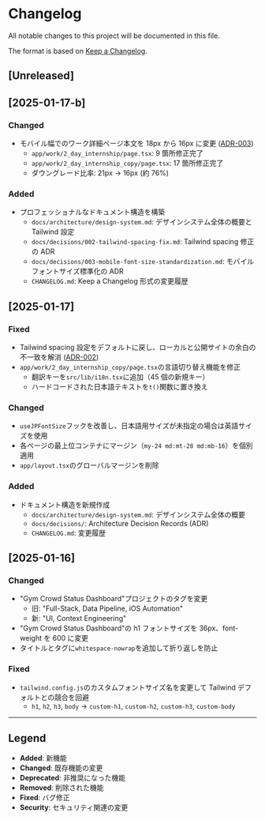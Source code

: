 # Changelog

All notable changes to this project will be documented in this file.

The format is based on [Keep a Changelog](https://keepachangelog.com/en/1.0.0/).

## [Unreleased]

## [2025-01-17-b]

### Changed

- モバイル幅でのワーク詳細ページ本文を 18px から 16px に変更 ([ADR-003](docs/decisions/003-mobile-font-size-standardization.md))
  - `app/work/2_day_internship/page.tsx`: 9 箇所修正完了
  - `app/work/2_day_internship_copy/page.tsx`: 17 箇所修正完了
  - ダウングレード比率: 21px → 16px (約 76%)

### Added

- プロフェッショナルなドキュメント構造を構築
  - `docs/architecture/design-system.md`: デザインシステム全体の概要と Tailwind 設定
  - `docs/decisions/002-tailwind-spacing-fix.md`: Tailwind spacing 修正の ADR
  - `docs/decisions/003-mobile-font-size-standardization.md`: モバイルフォントサイズ標準化の ADR
  - `CHANGELOG.md`: Keep a Changelog 形式の変更履歴

## [2025-01-17]

### Fixed

- Tailwind spacing 設定をデフォルトに戻し、ローカルと公開サイトの余白の不一致を解消 ([ADR-002](docs/decisions/002-tailwind-spacing-fix.md))
- `app/work/2_day_internship_copy/page.tsx`の言語切り替え機能を修正
  - 翻訳キーを`src/lib/i18n.tsx`に追加（45 個の新規キー）
  - ハードコードされた日本語テキストを`t()`関数に置き換え

### Changed

- `useJPFontSize`フックを改善し、日本語用サイズが未指定の場合は英語サイズを使用
- 各ページの最上位コンテナにマージン（`my-24 md:mt-28 md:mb-16`）を個別適用
- `app/layout.tsx`のグローバルマージンを削除

### Added

- ドキュメント構造を新規作成
  - `docs/architecture/design-system.md`: デザインシステム全体の概要
  - `docs/decisions/`: Architecture Decision Records (ADR)
  - `CHANGELOG.md`: 変更履歴

## [2025-01-16]

### Changed

- "Gym Crowd Status Dashboard"プロジェクトのタグを変更
  - 旧: "Full-Stack, Data Pipeline, iOS Automation"
  - 新: "UI, Context Engineering"
- "Gym Crowd Status Dashboard"の h1 フォントサイズを 36px、font-weight を 600 に変更
- タイトルとタグに`whitespace-nowrap`を追加して折り返しを防止

### Fixed

- `tailwind.config.js`のカスタムフォントサイズ名を変更して Tailwind デフォルトとの競合を回避
  - `h1`, `h2`, `h3`, `body` → `custom-h1`, `custom-h2`, `custom-h3`, `custom-body`

---

## Legend

- **Added**: 新機能
- **Changed**: 既存機能の変更
- **Deprecated**: 非推奨になった機能
- **Removed**: 削除された機能
- **Fixed**: バグ修正
- **Security**: セキュリティ関連の変更
